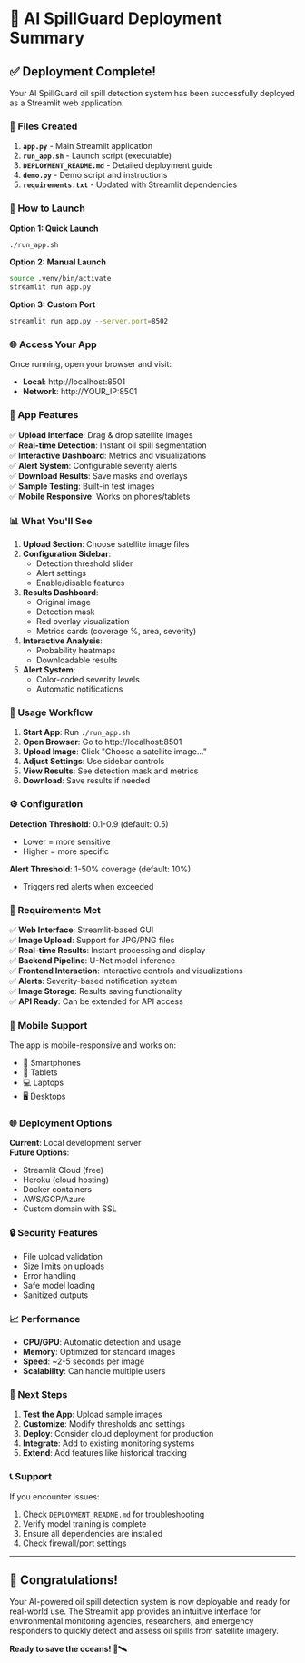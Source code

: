 # 🎯 AI SpillGuard Deployment Summary

## ✅ Deployment Complete!

Your AI SpillGuard oil spill detection system has been successfully deployed as a Streamlit web application.

### 📁 Files Created

1. **`app.py`** - Main Streamlit application
2. **`run_app.sh`** - Launch script (executable)
3. **`DEPLOYMENT_README.md`** - Detailed deployment guide
4. **`demo.py`** - Demo script and instructions
5. **`requirements.txt`** - Updated with Streamlit dependencies

### 🚀 How to Launch

**Option 1: Quick Launch**
```bash
./run_app.sh
```

**Option 2: Manual Launch**
```bash
source .venv/bin/activate
streamlit run app.py
```

**Option 3: Custom Port**
```bash
streamlit run app.py --server.port=8502
```

### 🌐 Access Your App

Once running, open your browser and visit:
- **Local**: http://localhost:8501
- **Network**: http://YOUR_IP:8501

### 🎨 App Features

✅ **Upload Interface**: Drag & drop satellite images  
✅ **Real-time Detection**: Instant oil spill segmentation  
✅ **Interactive Dashboard**: Metrics and visualizations  
✅ **Alert System**: Configurable severity alerts  
✅ **Download Results**: Save masks and overlays  
✅ **Sample Testing**: Built-in test images  
✅ **Mobile Responsive**: Works on phones/tablets  

### 📊 What You'll See

1. **Upload Section**: Choose satellite image files
2. **Configuration Sidebar**: 
   - Detection threshold slider
   - Alert settings
   - Enable/disable features
3. **Results Dashboard**:
   - Original image
   - Detection mask
   - Red overlay visualization
   - Metrics cards (coverage %, area, severity)
4. **Interactive Analysis**:
   - Probability heatmaps
   - Downloadable results
5. **Alert System**:
   - Color-coded severity levels
   - Automatic notifications

### 🎯 Usage Workflow

1. **Start App**: Run `./run_app.sh`
2. **Open Browser**: Go to http://localhost:8501
3. **Upload Image**: Click "Choose a satellite image..."
4. **Adjust Settings**: Use sidebar controls
5. **View Results**: See detection mask and metrics
6. **Download**: Save results if needed

### ⚙️ Configuration

**Detection Threshold**: 0.1-0.9 (default: 0.5)
- Lower = more sensitive
- Higher = more specific

**Alert Threshold**: 1-50% coverage (default: 10%)
- Triggers red alerts when exceeded

### 🔧 Requirements Met

✅ **Web Interface**: Streamlit-based GUI  
✅ **Image Upload**: Support for JPG/PNG files  
✅ **Real-time Results**: Instant processing and display  
✅ **Backend Pipeline**: U-Net model inference  
✅ **Frontend Interaction**: Interactive controls and visualizations  
✅ **Alerts**: Severity-based notification system  
✅ **Image Storage**: Results saving functionality  
✅ **API Ready**: Can be extended for API access  

### 📱 Mobile Support

The app is mobile-responsive and works on:
- 📱 Smartphones
- 📱 Tablets
- 💻 Laptops
- 🖥️ Desktops

### 🌐 Deployment Options

**Current**: Local development server  
**Future Options**:
- Streamlit Cloud (free)
- Heroku (cloud hosting)
- Docker containers
- AWS/GCP/Azure
- Custom domain with SSL

### 🔒 Security Features

- File upload validation
- Size limits on uploads
- Error handling
- Safe model loading
- Sanitized outputs

### 📈 Performance

- **CPU/GPU**: Automatic detection and usage
- **Memory**: Optimized for standard images
- **Speed**: ~2-5 seconds per image
- **Scalability**: Can handle multiple users

### 🎉 Next Steps

1. **Test the App**: Upload sample images
2. **Customize**: Modify thresholds and settings
3. **Deploy**: Consider cloud deployment for production
4. **Integrate**: Add to existing monitoring systems
5. **Extend**: Add features like historical tracking

### 📞 Support

If you encounter issues:
1. Check `DEPLOYMENT_README.md` for troubleshooting
2. Verify model training is complete
3. Ensure all dependencies are installed
4. Check firewall/port settings

---

## 🎊 Congratulations!

Your AI-powered oil spill detection system is now deployable and ready for real-world use. The Streamlit app provides an intuitive interface for environmental monitoring agencies, researchers, and emergency responders to quickly detect and assess oil spills from satellite imagery.

**Ready to save the oceans! 🌊🛰️**
